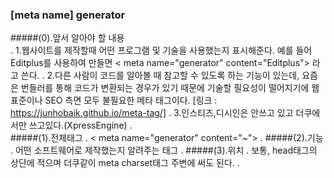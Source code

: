 ### [meta name] generator

#####(0).앞서 알아야 할 내용  
.
    1.웹사이트를 제작할때 어떤 프로그램 및 기술을 사용했는지 표시해준다. 예를 들어 Editplus를 사용하여 만들면
        < meta name="generator" content="Editplus"> 라고 쓴다.
.
    2.다른 사람이 코드를 알아볼 때 참고할 수 있도록 하는 기능이 있는데, 요즘은 번들러를 통해 코드가 변환되는 경우가
        있기 때문에 기술할 필요성이 떨어지기에 웹표준이나 SEO 측면 모두 불필요한 메타 태그이다.
        [링크 : https://junhobaik.github.io/meta-tag/]
.
    3.인스티즈,디시인은 안쓰고 있고 더쿠에서만 쓰고있다.(XpressEngine)
.            
#####(1).전체태그
.
    < meta name="generator" content="~">
.
#####(2).기능
.
    어떤 소프트웨어로 제작했는지 알려주는 태그
.
#####(3).위치
.
    보통, head태그의 상단에 적으며 더쿠같이 meta charset태그 주변에 써도 된다.
.